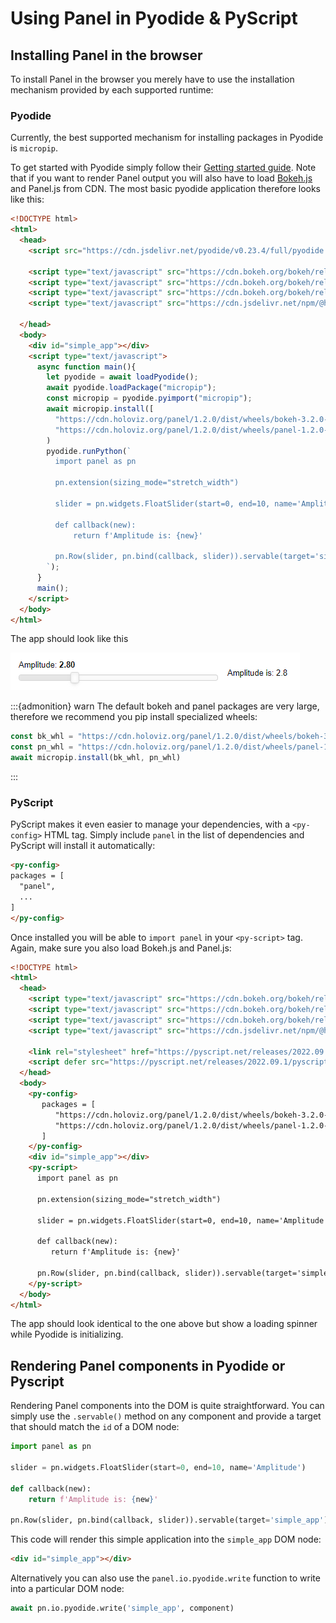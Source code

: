 # Using Panel in Pyodide & PyScript

## Installing Panel in the browser

To install Panel in the browser you merely have to use the installation mechanism provided by each supported runtime:

### Pyodide

Currently, the best supported mechanism for installing packages in Pyodide is `micropip`.

To get started with Pyodide simply follow their [Getting started guide](https://pyodide.org/en/stable/usage/quickstart.html). Note that if you want to render Panel output you will also have to load [Bokeh.js](https://docs.bokeh.org/en/2.4.1/docs/first_steps/installation.html#install-bokehjs:~:text=Installing%20standalone%20BokehJS%C2%B6) and Panel.js from CDN. The most basic pyodide application therefore looks like this:

```html
<!DOCTYPE html>
<html>
  <head>
    <script src="https://cdn.jsdelivr.net/pyodide/v0.23.4/full/pyodide.js"></script>

    <script type="text/javascript" src="https://cdn.bokeh.org/bokeh/release/bokeh-3.2.0.js"></script>
    <script type="text/javascript" src="https://cdn.bokeh.org/bokeh/release/bokeh-widgets-3.2.0.min.js"></script>
    <script type="text/javascript" src="https://cdn.bokeh.org/bokeh/release/bokeh-tables-3.2.0.min.js"></script>
    <script type="text/javascript" src="https://cdn.jsdelivr.net/npm/@holoviz/panel@1.2.0/dist/panel.min.js"></script>

  </head>
  <body>
    <div id="simple_app"></div>
    <script type="text/javascript">
      async function main(){
        let pyodide = await loadPyodide();
        await pyodide.loadPackage("micropip");
        const micropip = pyodide.pyimport("micropip");
        await micropip.install([
          "https://cdn.holoviz.org/panel/1.2.0/dist/wheels/bokeh-3.2.0-py3-none-any.whl",
          "https://cdn.holoviz.org/panel/1.2.0/dist/wheels/panel-1.2.0-py3-none-any.whl"]
        )
        pyodide.runPython(`
          import panel as pn

          pn.extension(sizing_mode="stretch_width")

          slider = pn.widgets.FloatSlider(start=0, end=10, name='Amplitude')

          def callback(new):
              return f'Amplitude is: {new}'

          pn.Row(slider, pn.bind(callback, slider)).servable(target='simple_app');
	    `);
      }
      main();
    </script>
  </body>
</html>
```

The app should look like this

![Panel Pyodide App](../../_static/images/pyodide_app_simple.png)

:::{admonition} warn
The default bokeh and panel packages are very large, therefore we recommend you pip install specialized wheels:

```javascript
const bk_whl = "https://cdn.holoviz.org/panel/1.2.0/dist/wheels/bokeh-3.2.0-py3-none-any.whl"
const pn_whl = "https://cdn.holoviz.org/panel/1.2.0/dist/wheels/panel-1.2.0-py3-none-any.whl"
await micropip.install(bk_whl, pn_whl)
```
:::

### PyScript

PyScript makes it even easier to manage your dependencies, with a `<py-config>` HTML tag. Simply include `panel` in the list of dependencies and PyScript will install it automatically:

```html
<py-config>
packages = [
  "panel",
  ...
]
</py-config>
```

Once installed you will be able to `import panel` in your `<py-script>` tag. Again, make sure you also load Bokeh.js and Panel.js:

```html
<!DOCTYPE html>
<html>
  <head>
    <script type="text/javascript" src="https://cdn.bokeh.org/bokeh/release/bokeh-3.2.0.js"></script>
    <script type="text/javascript" src="https://cdn.bokeh.org/bokeh/release/bokeh-widgets-3.2.0.min.js"></script>
    <script type="text/javascript" src="https://cdn.bokeh.org/bokeh/release/bokeh-tables-3.2.0.min.js"></script>
    <script type="text/javascript" src="https://cdn.jsdelivr.net/npm/@holoviz/panel@1.2.0/dist/panel.min.js"></script>

    <link rel="stylesheet" href="https://pyscript.net/releases/2022.09.1/pyscript.css" />
    <script defer src="https://pyscript.net/releases/2022.09.1/pyscript.js"></script>
  </head>
  <body>
    <py-config>
       packages = [
          "https://cdn.holoviz.org/panel/1.2.0/dist/wheels/bokeh-3.2.0-py3-none-any.whl"
          "https://cdn.holoviz.org/panel/1.2.0/dist/wheels/panel-1.2.0-py3-none-any.whl"
       ]
    </py-config>
    <div id="simple_app"></div>
    <py-script>
      import panel as pn

      pn.extension(sizing_mode="stretch_width")

      slider = pn.widgets.FloatSlider(start=0, end=10, name='Amplitude')

      def callback(new):
         return f'Amplitude is: {new}'

      pn.Row(slider, pn.bind(callback, slider)).servable(target='simple_app');
    </py-script>
  </body>
</html>
```

The app should look identical to the one above but show a loading spinner while Pyodide is initializing.

## Rendering Panel components in Pyodide or Pyscript

Rendering Panel components into the DOM is quite straightforward. You can simply use the `.servable()` method on any component and provide a target that should match the `id` of a DOM node:

```python
import panel as pn

slider = pn.widgets.FloatSlider(start=0, end=10, name='Amplitude')

def callback(new):
    return f'Amplitude is: {new}'

pn.Row(slider, pn.bind(callback, slider)).servable(target='simple_app');
```

This code will render this simple application into the `simple_app` DOM node:

```html
<div id="simple_app"></div>
```

Alternatively you can also use the `panel.io.pyodide.write` function to write into a particular DOM node:

```python
await pn.io.pyodide.write('simple_app', component)
```

